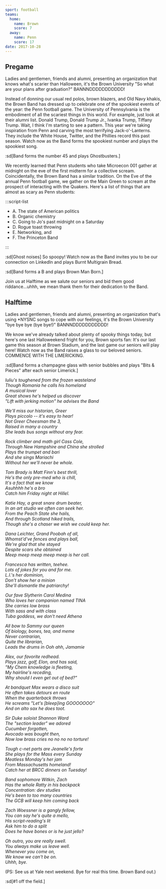 ```yaml
---
sport: football
teams:
  home:
    name: Brown
    score: 7
  away:
    name: Penn
    score: 17
date: 2017-10-28
---
```


## Pregame

Ladies and gentlemen, friends and alumni, presenting an organization that knows what's scarier than Halloween, it's the Brown University "So what are your plans after graduation?" BANNNDDDDDDDDDDD!

Instead of donning our usual red polos, brown blazers, and Old Navy khakis, the Brown Band has dressed up to celebrate one of the spookiest events of the year: the Penn football game. The University of Pennsylvania is the embodiment of all the scariest things in this world. For example, just look at their alumni list. Donald Trump, Donald Trump Jr., Ivanka Trump, Tiffany Trump. Wait, I think I'm starting to see a pattern. This year we're taking inspiration from Penn and carving the most terrifying Jack-o'-Lanterns. They include the White House, Twitter, and the Phillies record this past season. Watch now as the Band forms the spookiest number and plays the spookiest song.

:sd[Band forms the number 45 and plays Ghostbusters.]

We recently learned that Penn students who take Microecon 001 gather at midnight on the eve of the first midterm for a collective scream. Coincidentally, the Brown Band has a similar tradition. On the Eve of the annual Penn football game, we gather on the Main Green to scream at the prospect of interacting with the Quakers. Here's a list of things that are almost as scary as Penn students:

:::script-list

- A. The state of American politics
- B. Organic chemistry
- C. Going to Jo's past midnight on a Saturday
- D. Rogue toast throwing
- E. Networking, and
- F. The Princeton Band

:::

:sd[Ghost noises] So spoopy! Watch now as the Band invites you to be our connection on LinkedIn and plays Burnt Multigrain Bread.

:sd[Band forms a B and plays Brown Man Born.]

Join us at Halftime as we salute our seniors and bid them good riddance...uhhh, we mean thank them for their dedication to the Band.

## Halftime

Ladies and gentlemen, friends and alumni, presenting an organization that's using \*NYSNC songs to cope with our feelings, it's the Brown University "bye bye bye (bye bye!)" BANNNDDDDDDDDDDD!

We know we've already talked about plenty of spooky things today, but here's one last Halloweekend fright for you, Brown sports fan: It's our last game this season at Brown Stadium, and the last game our seniors will play here! Watch now as the Band raises a glass to our beloved seniors. COMMENCE WITH THE LIMERICKING.

:sd[Band forms a champagne glass with senior bubbles and plays "Bits & Pieces" after each senior Limerick.]

_Iuliu's toughened from the frozen wasteland\
Though Romania he calls his homeland\
A musical lover\
Great shows he's helped us discover\
"Lift with jerking motion" he advises the Band_

_We'll miss our historian, Greer\
Plays piccolo -- it's easy to hear!\
Not Greer Cheesman the 3,\
Raised in many a country\
She leads bus songs without any fear._

_Rock climber and math girl Cass Cole,\
Through New Hampshire and China she strolled\
Plays the trumpet and bari\
And she sings Mariachi\
Without her we'll never be whole._

_Tom Brady is Matt Finn's best thrill,\
He's the only pre-med who is chill,\
It's a fact that we know\
Asuhhhh he's a bro\
Catch him Friday night at Hillel._

_Katie Hay, a great snare drum beater,\
In an art studio we often can seek her.\
From the Peach State she hails,\
And through Scotland hiked trails,\
Though she's a chaser we wish we could keep her._

_Dana Leichter, Grand Poobah of all,\
Whomst'd've fences and plays ball,\
We're glad that she stayed\
Despite scars she obtained\
Meep meep meep meep meep is her call._

_Francesca has written, teehee.\
Lots of jokes for you and for me.\
L.I.'s her dominion,\
Don't show her a minion\
She'll dismantle the patriarchy!_

_Our fave Slytherin Carol Medina\
Who loves her companion named TINA\
She carries low brass\
With sass and with class\
Tuba goddess, we don't need Athena_

_All bow to Sammy our queen\
Of biology, bones, tea, and meme\
Never contrarian,\
Quite the librarian,\
Leads the drums in Ooh ahh, Jamamie_

_Alex, our favorite redhead.\
Plays jazz, golf, Elon, and has said,\
"My Chem knowledge is fleeting,\
My hairline's receding,\
Why should I even get out of bed?"_

_At bandquet Max wears a disco suit\
He often takes detours en route\
When the quarterback throws\
He screams "Let's \[bleep]ing GOOOOOOO"\
And on alto sax he does toot._

_Sir Duke soloist Shannon Ward\
The "section leader" we adored\
Cucumber forgotten,\
Avocado was bought then,\
Now low brass cries no no no no torture!_

_Tough c-net parts are Jeanelle's forte\
She plays for the Mass every Sunday\
Meatless Monday's her jam\
From Massachusetts homeland!\
Catch her at BRCC dinners on Tuesday!_

_Band sophomore Witkin, Zach\
Has the whole Ratty in his backpack\
Concentration: dev studies\
He's been to too many countries\
The GCB will keep him coming back_

_Zach Woessner is a gangly fellow,\
You can say he's quite a mello,\
His script-reading's lit\
Ask him to do a split\
Does he have bones or is he just jello?_

_Oh outro, you are really swell.\
You always make us leave well.\
Whenever you come on,\
We know we can't be on.\
Uhhh, bye._

(PS: See us at Yale next weekend. Bye for real this time. Brown Band out.)

:sd[#1 off the field.]
